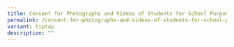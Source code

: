 ```yaml
---
title: Consent for Photographs and Videos of Students for School Purposes
permalink: /consent-for-photographs-and-videos-of-students-for-school-purposes/
variant: tiptap
description: ""
---
```

